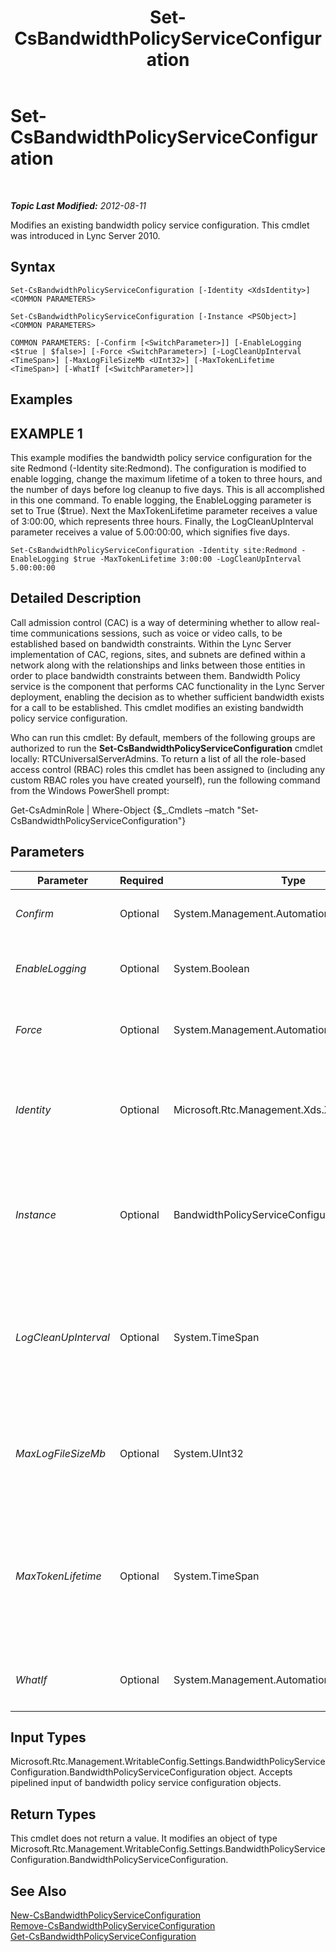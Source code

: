 ﻿---
title: Set-CsBandwidthPolicyServiceConfiguration
TOCTitle: Set-CsBandwidthPolicyServiceConfiguration
ms:assetid: b39af1ca-465d-4598-96a3-e19283ddf731
ms:mtpsurl: https://technet.microsoft.com/en-us/library/Gg412863(v=OCS.15)
ms:contentKeyID: 48185182
ms.date: 07/23/2014
mtps_version: v=OCS.15
---

<div data-xmlns="http://www.w3.org/1999/xhtml">

<div class="topic" data-xmlns="http://www.w3.org/1999/xhtml" data-msxsl="urn:schemas-microsoft-com:xslt" data-cs="http://msdn.microsoft.com/en-us/">

<div data-asp="http://msdn2.microsoft.com/asp">

# Set-CsBandwidthPolicyServiceConfiguration

</div>

<div id="mainSection">

<div id="mainBody">

<span> </span>

_**Topic Last Modified:** 2012-08-11_

Modifies an existing bandwidth policy service configuration. This cmdlet was introduced in Lync Server 2010.

<div>

## Syntax

    Set-CsBandwidthPolicyServiceConfiguration [-Identity <XdsIdentity>] <COMMON PARAMETERS>

    Set-CsBandwidthPolicyServiceConfiguration [-Instance <PSObject>] <COMMON PARAMETERS>

    COMMON PARAMETERS: [-Confirm [<SwitchParameter>]] [-EnableLogging <$true | $false>] [-Force <SwitchParameter>] [-LogCleanUpInterval <TimeSpan>] [-MaxLogFileSizeMb <UInt32>] [-MaxTokenLifetime <TimeSpan>] [-WhatIf [<SwitchParameter>]]

</div>

<div>

## Examples

<div>

## EXAMPLE 1

This example modifies the bandwidth policy service configuration for the site Redmond (-Identity site:Redmond). The configuration is modified to enable logging, change the maximum lifetime of a token to three hours, and the number of days before log cleanup to five days. This is all accomplished in this one command. To enable logging, the EnableLogging parameter is set to True ($true). Next the MaxTokenLifetime parameter receives a value of 3:00:00, which represents three hours. Finally, the LogCleanUpInterval parameter receives a value of 5.00:00:00, which signifies five days.

    Set-CsBandwidthPolicyServiceConfiguration -Identity site:Redmond -EnableLogging $true -MaxTokenLifetime 3:00:00 -LogCleanUpInterval 5.00:00:00

</div>

</div>

<div>

## Detailed Description

Call admission control (CAC) is a way of determining whether to allow real-time communications sessions, such as voice or video calls, to be established based on bandwidth constraints. Within the Lync Server implementation of CAC, regions, sites, and subnets are defined within a network along with the relationships and links between those entities in order to place bandwidth constraints between them. Bandwidth Policy service is the component that performs CAC functionality in the Lync Server deployment, enabling the decision as to whether sufficient bandwidth exists for a call to be established. This cmdlet modifies an existing bandwidth policy service configuration.

Who can run this cmdlet: By default, members of the following groups are authorized to run the **Set-CsBandwidthPolicyServiceConfiguration** cmdlet locally: RTCUniversalServerAdmins. To return a list of all the role-based access control (RBAC) roles this cmdlet has been assigned to (including any custom RBAC roles you have created yourself), run the following command from the Windows PowerShell prompt:

Get-CsAdminRole | Where-Object {$\_.Cmdlets –match "Set-CsBandwidthPolicyServiceConfiguration"}

</div>

<div>

## Parameters


<table>
<colgroup>
<col style="width: 25%" />
<col style="width: 25%" />
<col style="width: 25%" />
<col style="width: 25%" />
</colgroup>
<thead>
<tr class="header">
<th>Parameter</th>
<th>Required</th>
<th>Type</th>
<th>Description</th>
</tr>
</thead>
<tbody>
<tr class="odd">
<td><p><em>Confirm</em></p></td>
<td><p>Optional</p></td>
<td><p>System.Management.Automation.SwitchParameter</p></td>
<td><p>Prompts you for confirmation before executing the command.</p></td>
</tr>
<tr class="even">
<td><p><em>EnableLogging</em></p></td>
<td><p>Optional</p></td>
<td><p>System.Boolean</p></td>
<td><p>Set this parameter to True to generate CAC failure and link status logs related to the bandwidth policy service.</p></td>
</tr>
<tr class="odd">
<td><p><em>Force</em></p></td>
<td><p>Optional</p></td>
<td><p>System.Management.Automation.SwitchParameter</p></td>
<td><p>Suppresses any confirmation prompts that would otherwise be displayed before making changes.</p></td>
</tr>
<tr class="even">
<td><p><em>Identity</em></p></td>
<td><p>Optional</p></td>
<td><p>Microsoft.Rtc.Management.Xds.XdsIdentity</p></td>
<td><p>The unique identifier of the configuration you want to change. This identifier will consist of the scope (for the global configuration) or the scope and name (for a site-level configuration, such as site:Redmond).</p></td>
</tr>
<tr class="odd">
<td><p><em>Instance</em></p></td>
<td><p>Optional</p></td>
<td><p>BandwidthPolicyServiceConfiguration</p></td>
<td><p>A reference to a bandwidth policy service configuration object. This object must be of type BandwidthPolicyServiceConfiguration, which can be retrieved by calling the <strong>Get-CsBandwidthPolicyServiceConfiguration</strong> cmdlet.</p></td>
</tr>
<tr class="even">
<td><p><em>LogCleanUpInterval</em></p></td>
<td><p>Optional</p></td>
<td><p>System.TimeSpan</p></td>
<td><p>The period of time after which CAC failure and link status logs will be removed.</p>
<p>This value must be within the range 1 day through 60 days. The value must be entered in the format dd.hh:mm:ss, where d is days, h is hours, m is minutes, and s is seconds. For example, 20 days would be 20.00:00:00.</p></td>
</tr>
<tr class="odd">
<td><p><em>MaxLogFileSizeMb</em></p></td>
<td><p>Optional</p></td>
<td><p>System.UInt32</p></td>
<td><p>The maximum size the log file is allowed to reach. The value for this parameter must be a positive number and specifies the file size in megabytes. For example, to allow the log file to reach a maximum size of 10 megabytes, enter the value 10.</p></td>
</tr>
<tr class="even">
<td><p><em>MaxTokenLifetime</em></p></td>
<td><p>Optional</p></td>
<td><p>System.TimeSpan</p></td>
<td><p>The maximum amount of time the token issued by the Bandwidth Policy Authentication service will exist.</p>
<p>This value must be in the range 1 hour through 24 hours. The value must be entered in the format dd.hh:mm:ss, where d is days, h is hours, m is minutes, and s is seconds. For example, the value for 12 hours would be 12:00:00.</p></td>
</tr>
<tr class="odd">
<td><p><em>WhatIf</em></p></td>
<td><p>Optional</p></td>
<td><p>System.Management.Automation.SwitchParameter</p></td>
<td><p>Describes what would happen if you executed the command without actually executing the command.</p></td>
</tr>
</tbody>
</table>


</div>

<div>

## Input Types

Microsoft.Rtc.Management.WritableConfig.Settings.BandwidthPolicyServiceConfiguration.BandwidthPolicyServiceConfiguration object. Accepts pipelined input of bandwidth policy service configuration objects.

</div>

<div>

## Return Types

This cmdlet does not return a value. It modifies an object of type Microsoft.Rtc.Management.WritableConfig.Settings.BandwidthPolicyServiceConfiguration.BandwidthPolicyServiceConfiguration.

</div>

<div>

## See Also


[New-CsBandwidthPolicyServiceConfiguration](new-csbandwidthpolicyserviceconfiguration.md)  
[Remove-CsBandwidthPolicyServiceConfiguration](remove-csbandwidthpolicyserviceconfiguration.md)  
[Get-CsBandwidthPolicyServiceConfiguration](get-csbandwidthpolicyserviceconfiguration.md)  
  

</div>

</div>

<span> </span>

</div>

</div>

</div>

